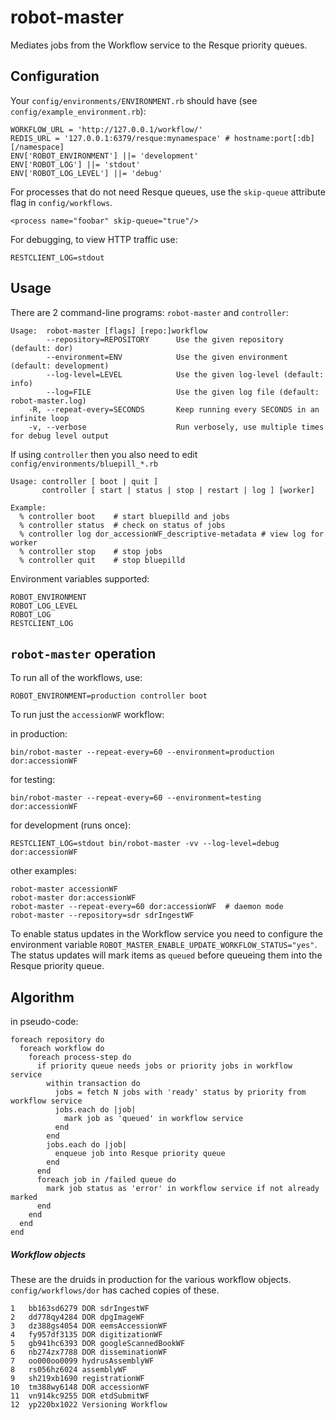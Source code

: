 # robot-master

Mediates jobs from the Workflow service to the Resque priority queues.

## Configuration

Your `config/environments/ENVIRONMENT.rb` should have (see `config/example_environment.rb`):

    WORKFLOW_URL = 'http://127.0.0.1/workflow/'
    REDIS_URL = '127.0.0.1:6379/resque:mynamespace' # hostname:port[:db][/namespace]
    ENV['ROBOT_ENVIRONMENT'] ||= 'development'
    ENV['ROBOT_LOG'] ||= 'stdout'
    ENV['ROBOT_LOG_LEVEL'] ||= 'debug'

For processes that do not need Resque queues, use the `skip-queue` attribute flag in `config/workflows`.

    <process name="foobar" skip-queue="true"/>

For debugging, to view HTTP traffic use:

    RESTCLIENT_LOG=stdout

## Usage

There are 2 command-line programs: `robot-master` and `controller`:

    Usage:  robot-master [flags] [repo:]workflow
            --repository=REPOSITORY      Use the given repository (default: dor)
            --environment=ENV            Use the given environment (default: development)
            --log-level=LEVEL            Use the given log-level (default: info)
            --log=FILE                   Use the given log file (default: robot-master.log)
        -R, --repeat-every=SECONDS       Keep running every SECONDS in an infinite loop
        -v, --verbose                    Run verbosely, use multiple times for debug level output
      
   
If using `controller` then you also need to edit `config/environments/bluepill_*.rb`
     
    Usage: controller [ boot | quit ]
           controller [ start | status | stop | restart | log ] [worker]

    Example:
      % controller boot    # start bluepilld and jobs
      % controller status  # check on status of jobs
      % controller log dor_accessionWF_descriptive-metadata # view log for worker
      % controller stop    # stop jobs
      % controller quit    # stop bluepilld
      
Environment variables supported:

    ROBOT_ENVIRONMENT
    ROBOT_LOG_LEVEL
    ROBOT_LOG
    RESTCLIENT_LOG
    
    
## `robot-master` operation

To run all of the workflows, use:

    ROBOT_ENVIRONMENT=production controller boot
    
To run just the `accessionWF` workflow:

in production:

    bin/robot-master --repeat-every=60 --environment=production dor:accessionWF
    
for testing:

    bin/robot-master --repeat-every=60 --environment=testing dor:accessionWF
  
for development (runs once):

    RESTCLIENT_LOG=stdout bin/robot-master -vv --log-level=debug dor:accessionWF

other examples:

    robot-master accessionWF
    robot-master dor:accessionWF
    robot-master --repeat-every=60 dor:accessionWF  # daemon mode
    robot-master --repository=sdr sdrIngestWF

To enable status updates in the Workflow service you need to configure the environment variable
`ROBOT_MASTER_ENABLE_UPDATE_WORKFLOW_STATUS="yes"`. The status updates will mark items as `queued` before
queueing them into the Resque priority queue.

## Algorithm

in pseudo-code:

    foreach repository do
      foreach workflow do
        foreach process-step do
          if priority queue needs jobs or priority jobs in workflow service
            within transaction do
              jobs = fetch N jobs with 'ready' status by priority from workflow service
              jobs.each do |job|
                mark job as 'queued' in workflow service
              end
            end
            jobs.each do |job|
              enqueue job into Resque priority queue
            end
          end
          foreach job in /failed queue do
            mark job status as 'error' in workflow service if not already marked
          end
        end
      end
    end

##### Workflow objects

These are the druids in production for the various workflow objects. `config/workflows/dor` has cached copies of these.

    1   bb163sd6279 DOR sdrIngestWF              
    2   dd778qy4284 DOR dpgImageWF
    3   dz388gs4054 DOR eemsAccessionWF
    4   fy957df3135 DOR digitizationWF
    5   gb941hc6393 DOR googleScannedBookWF
    6   nb274zx7788 DOR disseminationWF
    7   oo000oo0099 hydrusAssemblyWF
    8   rs056hz6024 assemblyWF
    9   sh219xb1690 registrationWF
    10  tm388wy6148 DOR accessionWF
    11  vn914kc9255 DOR etdSubmitWF
    12  yp220bx1022 Versioning Workflow


